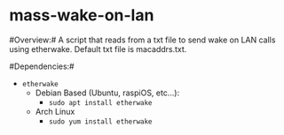 # mass-wake-on-lan
#Overview:#
A script that reads from a txt file to send wake on LAN calls using etherwake.
Default txt file is macaddrs.txt.

#Dependencies:#
- `etherwake` 
    - Debian Based (Ubuntu, raspiOS, etc...):
        - `sudo apt install etherwake`
    - Arch Linux
        - `sudo yum install etherwake`
